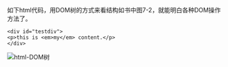 如下html代码，用DOM树的方式来看结构如书中图7-2，就能明白各种DOM操作方法了。
```
<div id="testdiv">
<p>this is <em>my</em> content.</p>
</div>
```
![html-DOM树](html-DOM树.jpg)
